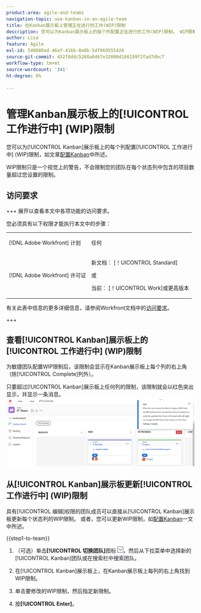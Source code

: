 ```yaml
---
product-area: agile-and-teams
navigation-topic: use-kanban-in-an-agile-team
title: 在Kanban展示板上管理正在进行的工作(WIP)限制
description: 您可以为Kanban展示板上的每个列配置正在进行的工作(WIP)限制。 WIP限制只是一个视觉上的警告，不会限制您的团队在每个状态列中包含的项目数量超过您设置的限制。
author: Lisa
feature: Agile
exl-id: 540880ad-46af-416b-8e0b-5df869555424
source-git-commit: 452f8ddc5268a0d67e32090d166199f2fad7dbc7
workflow-type: tm+mt
source-wordcount: '341'
ht-degree: 0%

---
```


# 管理Kanban展示板上的[!UICONTROL 工作进行中] (WIP)限制

您可以为[!UICONTROL Kanban]展示板上的每个列配置[!UICONTROL 工作进行中] (WIP)限制，如文章[配置Kanban](../../agile/get-started-with-agile-in-workfront/configure-kanban.md)中所述。

WIP限制只是一个视觉上的警告，不会限制您的团队在每个状态列中包含的项目数量超过您设置的限制。

## 访问要求

+++ 展开以查看本文中各项功能的访问要求。

您必须具有以下权限才能执行本文中的步骤：

<table style="table-layout:auto"> 
 <col> 
 </col> 
 <col> 
 </col> 
 <tbody> 
  <tr> 
   <td role="rowheader">[!DNL Adobe Workfront] 计划</td> 
   <td> <p>任何</p> </td> 
  </tr> 
  <tr> 
   <td role="rowheader">[!DNL Adobe Workfront] 许可证</td> 
   <td> <p>新文档： [！UICONTROL Standard]</p> 
   或
   <p>当前： [！UICONTROL Work]或更高版本</p> </td> 
  </tr>
 </tbody> 
</table>

有关此表中信息的更多详细信息，请参阅Workfront文档中的[访问要求](/help/quicksilver/administration-and-setup/add-users/access-levels-and-object-permissions/access-level-requirements-in-documentation.md)。

+++

## 查看[!UICONTROL Kanban]展示板上的[!UICONTROL 工作进行中] (WIP)限制

为敏捷团队配置WIP限制后，该限制会显示在Kanban展示板上每个列的右上角（除[!UICONTROL Complete]列外）。

只要超过[!UICONTROL Kanban]展示板上任何列的限制，该限制就会以红色突出显示，并显示一条消息。
![WIP限制](assets/kanban-wip.png)

## 从[!UICONTROL Kanban]展示板更新[!UICONTROL 工作进行中] (WIP)限制

具有[!UICONTROL 编辑]权限的团队成员可以直接从[!UICONTROL Kanban]展示板更新每个状态列的WIP限制。 或者，您可以更新WIP限制，如[配置Kanban](../../agile/get-started-with-agile-in-workfront/configure-kanban.md)一文中所述。

{{step1-to-team}}

1. （可选）单击&#x200B;**[!UICONTROL 切换团队]**&#x200B;图标![切换团队图标](assets/switch-team-icon.png)，然后从下拉菜单中选择新的[!UICONTROL Kanban]团队或在搜索栏中搜索团队。

1. 在[!UICONTROL Kanban]展示板上，在Kanban展示板上每列的右上角找到WIP限制。
1. 单击要修改的WIP限制，然后指定新限制。
1. 按&#x200B;**[!UICONTROL Enter]**。
